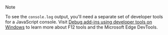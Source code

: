 > [!NOTE]
> To see the `console.log` output, you'll need a separate set of developer tools for a JavaScript console. Visit [Debug add-ins using developer tools on Windows](../testing/debug-add-ins-using-f12-developer-tools-on-windows-10.md) to learn more about F12 tools and the Microsoft Edge DevTools.